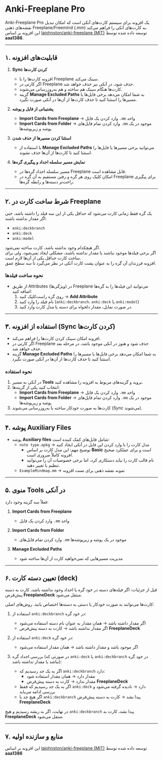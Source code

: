 # Anki-Freeplane Pro

Anki-Freeplane Pro یک افزونه برای سیستم کارت‌های آنکی است که امکان تبدیل نقشه‌های ذهنی Freeplane/Freemind (.mm) به کارت‌های آنکی را فراهم می‌کند.  
این افزونه بر اساس [lajohnston/anki-freeplane (MIT)](https://github.com/lajohnston/anki-freeplane) توسعه داده شده توسط **aaa1386**.

---

## ۱. قابلیت‌های افزونه

1. **Sync کردن کارت‌ها**
   - افزونه کارت‌ها را با Freeplane سینک می‌کند.
   - اگر کارتی در Freeplane حذف شود، در آنکی نیز حذف خواهد شد.
   - کارت‌ها هنگام سینک هم ساخته و هم به‌روزرسانی می‌شوند.
   - گزینه **Manage Excluded Paths** به شما امکان می‌دهد برخی فایل‌ها یا مسیرها را استثنا کنید تا حذف کارت‌ها از آن‌ها در آنکی صورت نگیرد.

2. **پشتیبانی از فایل و پوشه**
   - **Import Cards from Freeplane** → وارد کردن یک فایل `.mm` واحد  
   - **Import Cards from Folder** → وارد کردن تمام فایل‌های `.mm` موجود در یک پوشه و زیرپوشه‌ها

3. **استثنا کردن مسیرها از حذف شدن**
   - با استفاده از **Manage Excluded Paths** می‌توانید برخی مسیرها یا فایل‌ها را استثنا کنید تا کارت‌ها از آن‌ها حذف نشوند.

4. **نمایش مسیر سلسله اجداد و پیگیری گره‌ها**
   - مسیر سلسله اجداد گره‌ها در Freeplane قابل مشاهده است.
   - امکان کلیک روی هر گره و رفتن مستقیم به آن گره در Freeplane برای پیگیری راحت‌تر دسته‌ها و رابطه گره‌ها.

---

## ۲. شرط ساخت کارت در Freeplane

یک گره فقط زمانی کارت می‌شود که حداقل یکی از این سه فیلد را داشته باشد، حتی اگر مقدار نداشته باشند:

- `anki:deckbranch`
- `anki:deck`
- `anki:model`

اگر هیچکدام وجود نداشته باشد، کارت ساخته نمی‌شود.  
اگر برخی فیلدها موجود نباشند یا مقدار نداشته باشند، مشکلی ایجاد نمی‌شود، ولی برای ساخت کارت حداقل یکی از آن‌ها لازم است.  
افزونه فرزندان آن گره را به عنوان پشت کارت آنکی در نظر می‌گیرد تا سه سطح عمق.

### نحوه ساخت فیلدها

- از طریق Attributes (ویژگی‌ها) در Freeplane می‌توانید این فیلدها را به گره‌ها اضافه کنید:
  1. روی گره راست‌کلیک کنید → **Add Attribute**
  2. نام فیلد را وارد کنید (`anki:deckbranch`، `anki:deck` یا `anki:model`)
  3. در صورت تمایل، مقدار دلخواه برای دسته یا مدل کارت وارد کنید.

---

## ۳. استفاده از افزونه (Sync کردن کارت‌ها)

- افزونه امکان سینک کردن کارت‌ها را فراهم می‌کند.
- اگر کارتی در Freeplane حذف شود و هنوز در آنکی موجود باشد، در مرحله بعد حذف خواهد شد.
- گزینه **Manage Excluded Paths** به شما امکان می‌دهد برخی فایل‌ها یا مسیرها را استثنا کنید تا حذف کارت‌ها از آن‌ها در آنکی صورت نگیرد.

### نحوه استفاده

1. در آنکی به مسیر **Tools** بروید و گزینه‌های مربوط به افزونه را مشاهده کنید.
2. انتخاب کنید یکی از گزینه‌ها:
   - **Import Cards from Freeplane** → وارد کردن یک فایل `.mm` واحد
   - **Import Cards from Folder** → وارد کردن تمام فایل‌های `.mm` موجود در یک پوشه و زیرپوشه‌ها
3. کارت‌ها به صورت خودکار ساخته یا به‌روزرسانی می‌شوند (Sync می‌شوند).

---

## ۴. پوشه Auxiliary Files

- پوشه **Auxiliary files** شامل فایل‌های کمک کننده است:
  - `note type.apkg` → مدل کارت را با وارد کردن این فایل در آنکی ایجاد کنید
    - توضیح مهم: این مدل کارت بر اساس **Basic** است و برای عملکرد صحیح افزونه کاملاً ضروری است.
    - نام قالب کارت را نباید دستکاری کرد، اما برخی خصوصیات آن را می‌توانید تنظیم یا تغییر دهید.
  - `ExampleMindmap.mm` → نمونه نقشه ذهنی برای تست افزونه

---

## ۵. منوی Tools در آنکی

فعلاً سه گزینه وجود دارد:

1. **Import Cards from Freeplane**
   - وارد کردن یک فایل `.mm` واحد

2. **Import Cards from Folder**
   - وارد کردن تمام فایل‌های `.mm` موجود در یک پوشه و زیرپوشه‌ها

3. **Manage Excluded Paths**
   - مدیریت مسیرهایی که نمی‌خواهید کارت از آن‌ها ساخته شود

---

## ۶. تعیین دسته کارت (deck)

قبل از جزئیات: اگر فیلدهای دسته در خود گره یا اجداد وجود نداشته باشد، کارت به دسته پیش‌فرض **FreeplaneDeck** منتقل می‌شود.

کارت‌ها می‌توانند به صورت خودکار یا دستی به دسته‌ها اختصاص یابند. روش‌های اصلی:

1. استفاده از `anki:deckbranch` در خود گره:
   - اگر مقدار داشته باشد → همان مقدار به عنوان نام دسته استفاده می‌شود
   - اگر مقدار نداشته باشد → کارت به دسته پیش‌فرض **FreeplaneDeck**

2. استفاده از `anki:deck` در خود گره:
   - اگر موجود باشد و مقدار داشته باشد → همان مقدار استفاده می‌شود

3. بررسی اجداد گره (در صورتی که `anki:deck` یا `anki:deckbranch` در خود گره نباشد یا مقدار نداشته باشد):
   - اگر به یک جد رسیدیم که `anki:deckbranch` دارد:
     - مقدار دارد → همان مقدار استفاده شود
     - مقدار ندارد → کارت به دسته پیش‌فرض **FreeplaneDeck**
   - اگر به یک جد رسیدیم که فقط `anki:deck` دارد → نادیده گرفته می‌شود و بررسی ادامه می‌یابد
   - اگر هیچ جد با `anki:deckbranch` پیدا نشد → کارت به دسته پیش‌فرض **FreeplaneDeck**

در نهایت، اگر به ریشه رسیدیم و هیچ `anki:deckbranch` پیدا نشد، کارت به **FreeplaneDeck** منتقل می‌شود.

---

## ۷. منابع و سازنده اولیه

این افزونه بر اساس [lajohnston/anki-freeplane (MIT)](https://github.com/lajohnston/anki-freeplane) توسعه داده شده توسط **aaa1386**
